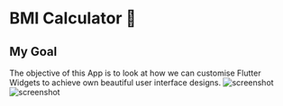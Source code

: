 
# BMI Calculator 💪

## My Goal

The objective of this App is to look at how we can customise Flutter Widgets to achieve own beautiful user interface designs.
![screenshot](https://github.com/abdouta/bmi-calculator-flutter/screenshots/4a28cb2b-b963-4d67-b511-8e571659961d.jpg)
![screenshot](https://github.com/abdouta/bmi-calculator-flutter/screenshots/86edddcd-5919-4629-ac00-71db75e04b1b.jpg)
